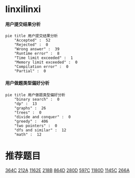 # linxilinxi

<!-- tabs:start -->



#### **用户提交结果分析**

```mermaid
pie title 用户提交结果分析
    "Accepted" :  52
    "Rejected" :  0
    "Wrong answer" :  39
    "Runtime error" :  8
    "Time limit exceeded" :  1
    "Memory limit exceeded" :  0
    "Compilation error" :  0
    "Partial" :  0
```

#### **用户做题类型偏好分析**

```mermaid
pie title 用户做题类型偏好分析
    "binary search" :  0
    "dp" :  13
    "graphs" :  26
    "trees" :  0
    "divide and conquer" :  0
    "greedy" :  406
    "two pointers" :  0
    "dfs and similar" :  12
    "math" :  12
```



<!-- tabs:end -->
# 推荐题目
[364C](https://codeforces.com/contest/364/problem/C)
[212A](https://codeforces.com/contest/212/problem/A)
[1162E](https://codeforces.com/contest/1162/problem/E)
[218B](https://codeforces.com/contest/218/problem/B)
[864D](https://codeforces.com/contest/864/problem/D)
[280D](https://codeforces.com/contest/280/problem/D)
[597C](https://codeforces.com/contest/597/problem/C)
[1180D](https://codeforces.com/contest/1180/problem/D)
[1145C](https://codeforces.com/contest/1145/problem/C)
[266A](https://codeforces.com/contest/266/problem/A)
